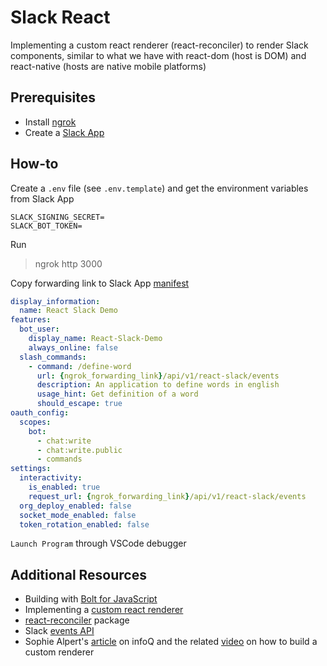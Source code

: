 # Slack React

Implementing a custom react renderer (react-reconciler) to render Slack components, similar to what we have with react-dom (host is DOM) and react-native (hosts are native mobile platforms)

## Prerequisites

- Install [ngrok](https://ngrok.com/)
- Create a [Slack App](https://api.slack.com/start/quickstart)

## How-to 

Create a `.env` file  (see `.env.template`) and get the environment variables from Slack App

```env
SLACK_SIGNING_SECRET=
SLACK_BOT_TOKEN=
```

Run
> ngrok http 3000

Copy forwarding link to Slack App [manifest](https://api.slack.com/reference/manifests)

```yaml
display_information:
  name: React Slack Demo
features:
  bot_user:
    display_name: React-Slack-Demo
    always_online: false
  slash_commands:
    - command: /define-word
      url: {ngrok_forwarding_link}/api/v1/react-slack/events
      description: An application to define words in english
      usage_hint: Get definition of a word
      should_escape: true
oauth_config:
  scopes:
    bot:
      - chat:write
      - chat:write.public
      - commands
settings:
  interactivity:
    is_enabled: true
    request_url: {ngrok_forwarding_link}/api/v1/react-slack/events
  org_deploy_enabled: false
  socket_mode_enabled: false
  token_rotation_enabled: false

```

`Launch Program` through VSCode debugger

## Additional Resources

- Building with [Bolt for JavaScript](https://api.slack.com/start/building/bolt-js)
- Implementing a [custom react renderer](https://agent-hunt.medium.com/hello-world-custom-react-renderer-9a95b7cd04bc)
- [react-reconciler](https://www.npmjs.com/package/react-reconciler) package
- Slack [events API](https://api.slack.com/apis/connections/events-api)
- Sophie Alpert's [article](https://www.infoq.com/news/2020/01/react-conf-2019-custom-renderer/) on infoQ and the related [video](https://www.youtube.com/watch?v=CGpMlWVcHok) on how to build a custom renderer